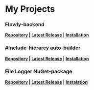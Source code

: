 # My Projects

### Flowly-backend
**[Repository](https://github.com/stbestichhh/Flowly-backend) | [Latest Release](https://github.com/stbestichhh/Flowly-backend/releases/tag/v0.0.1) | [Installation](https://github.com/stbestichhh/Flowly-backend?tab=readme-ov-file#installation)**

### #Include-hierarcy auto-builder 
 **[Repository](https://github.com/stbestichhh/include-hierarcy_Auto-Builder) | [Latest Release](https://github.com/stbestichhh/include-hierarcy_Auto-Builder/releases/tag/v2.0.0) | [Installation](https://github.com/stbestichhh/include-hierarcy_Auto-Builder/releases/download/v2.0.0/autoincludeHierarcy.exe)**

### File Logger NuGet-package
  **[Repository](https://github.com/stbestichhh/FileLogger-NuGet-package) | [Latest Release](https://github.com/stbestichhh/FileLogger-NuGet-package/releases/tag/v1.2.0) | [Instalation](https://github.com/stbestichhh/FileLogger-NuGet-package/docs/README.md#instalation)**
